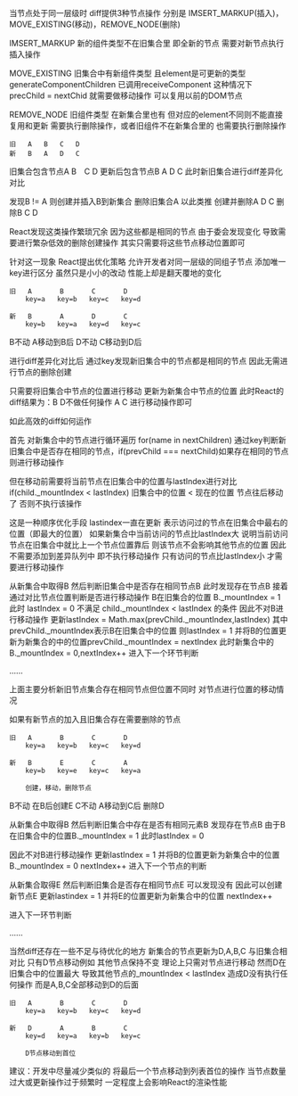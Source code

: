 当节点处于同一层级时 diff提供3种节点操作 分别是  IMSERT_MARKUP(插入)，MOVE_EXISTING(移动)，REMOVE_NODE(删除)

IMSERT_MARKUP 新的组件类型不在旧集合里 即全新的节点 需要对新节点执行插入操作

MOVE_EXISTING 旧集合中有新组件类型 且element是可更新的类型 generateComponentChildren 已调用receiveComponent 这种情况下 precChild = nextChid 就需要做移动操作 可以复用以前的DOM节点

REMOVE_NODE 旧组件类型 在新集合里也有 但对应的element不同则不能直接复用和更新 需要执行删除操作，或者旧组件不在新集合里的 也需要执行删除操作

    旧   A   B   C   D
    新   B   A   D   C

旧集合包含节点A B　C D 更新后包含节点B A D C 此时新旧集合进行diff差异化对比 

发现B != A 则创建并插入B到新集合 删除旧集合A 以此类推 创建并删除A D C 删除B C D

React发现这类操作繁琐冗余 因为这些都是相同的节点 由于委会发现变化 导致需要进行繁杂低效的删除创建操作 其实只需要将这些节点移动位置即可

针对这一现象 React提出优化策略 允许开发者对同一层级的同组子节点 添加唯一key进行区分 虽然只是小小的改动 性能上却是翻天覆地的变化


    旧   A       B       C       D
        key=a   key=b   key=c   key=d

    新   B       A       D       C
        key=b   key=a   key=d   key=c


B不动 A移动到B后 D不动 C移动到D后

进行diff差异化对比后 通过key发现新旧集合中的节点都是相同的节点 因此无需进行节点的删除创建 

只需要将旧集合中节点的位置进行移动 更新为新集合中节点的位置 此时React的diff结果为：B D不做任何操作 A C 进行移动操作即可

如此高效的diff如何运作

首先 对新集合中的节点进行循环遍历 for(name in nextChildren) 通过key判断新旧集合中是否存在相同的节点，if(prevChild === nextChild)如果存在相同的节点则进行移动操作 

但在移动前需要将当前节点在旧集合中的位置与lastIndex进行对比 if(child._mountIndex < lastIndex) 旧集合中的位置 < 现在的位置 节点往后移动了 否则不执行该操作 

这是一种顺序优化手段 lastindex一直在更新 表示访问过的节点在旧集合中最右的位置（即最大的位置） 如果新集合中当前访问的节点比lastIndex大 说明当前访问节点在旧集合中就比上一个节点位置靠后 则该节点不会影响其他节点的位置 因此不需要添加到差异队列中 即不执行移动操作 只有访问的节点比lastIndex小 才需要进行移动操作

从新集合中取得B 然后判断旧集合中是否存在相同节点B 此时发现存在节点B 接着通过对比节点位置判断是否进行移动操作 B在旧集合的位置 B._mountIndex = 1 此时 lastIndex = 0 不满足 child._mountIndex < lastIndex 的条件 因此不对B进行移动操作 更新lastIndex = Math.max(prevChild._mountIndex,lastIndex) 其中prevChild._mountIndex表示B在旧集合中的位置 则lastIndex = 1 并将B的位置更新为新集合的中的位置prevChild._mountIndex = nextIndex 此时新集合中的B._mountIndex = 0,nextIndex++ 进入下一个环节判断

......

上面主要分析新旧节点集合存在相同节点但位置不同时 对节点进行位置的移动情况

如果有新节点的加入且旧集合存在需要删除的节点

    旧   A       B       C       D
        key=a   key=b   key=c   key=d

    新   B       E       C       A
        key=b   key=e   key=c   key=a

        创建，移动，删除节点

B不动 在B后创建E C不动 A移动到C后 删除D

从新集合中取得B 然后判断旧集合中存在是否有相同元素B 发现存在节点B 由于B在旧集合中的位置B._mountIndex = 1 此时lastIndex = 0 

因此不对B进行移动操作 更新lastIndex = 1 并将B的位置更新为新集合中的位置B._mountIndex = 0 nextIndex++ 进入下一个节点的判断

从新集合取得E 然后判断旧集合是否存在相同节点E 可以发现没有 因此可以创建新节点E 更新lastindex = 1 并将E的位置更新为新集合中的位置 nextIndex++ 

进入下一环节判断

......

当然diff还存在一些不足与待优化的地方 新集合的节点更新为D,A,B,C 与旧集合相对比 只有D节点移动例如 其他节点保持不变 理论上只需对节点进行移动 然而D在旧集合中的位置最大 导致其他节点的_mountIndex < lastIndex 造成D没有执行任何操作 而是A,B,C全部移动到D的后面

    旧   A       B       C       D
        key=a   key=b   key=c   key=d

    新   D       A       B       C
        key=d   key=a   key=b   key=c

        D节点移动到首位


建议：开发中尽量减少类似的 将最后一个节点移动到列表首位的操作 当节点数量过大或更新操作过于频繁时 一定程度上会影响React的渲染性能
